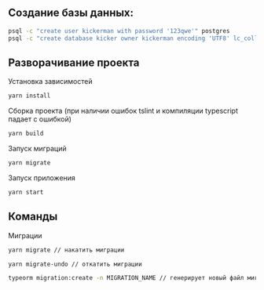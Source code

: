 ## Создание базы данных:

```sh
psql -c "create user kickerman with password '123qwe'" postgres
psql -c "create database kicker owner kickerman encoding 'UTF8' lc_collate 'ru_RU.UTF-8' LC_CTYPE 'ru_RU.UTF-8' template template0;" postgres
```
## Разворачивание проекта

Установка зависимостей

```sh
yarn install
```
Сборка проекта (при наличии ошибок tslint и компиляции typescript падает с ошибкой)

```sh
yarn build
```

Запуск миграций

```sh
yarn migrate
```

Запуск приложения
```sh
yarn start
```

## Команды

Миграции

```sh
yarn migrate // накатить миграции

yarn migrate-undo // откатить миграции

typeorm migration:create -n MIGRATION_NAME // генерирует новый файл миграции, typeorm должен быть установлен глобально и запускаться из той директории,где нужно сгенерировать файл миграции
```
